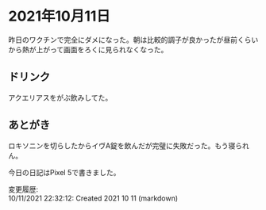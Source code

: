 # 2021年10月11日

昨日のワクチンで完全にダメになった。朝は比較的調子が良かったが昼前くらいから熱が上がって画面をろくに見られなくなった。

## ドリンク

アクエリアスをがぶ飲みしてた。

## あとがき

ロキソニンを切らしたからイヴA錠を飲んだが完璧に失敗だった。もう寝られん。

今日の日記はPixel 5で書きました。

変更履歴:  
10/11/2021 22:32:12: Created 2021 10 11 (markdown)  
